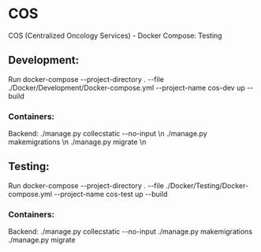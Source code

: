 # COS
COS (Centralized Oncology Services) - Docker Compose: Testing

## Development:
Run
docker-compose --project-directory . --file ./Docker/Development/Docker-compose.yml --project-name cos-dev up --build
### Containers:
Backend:
./manage.py collecstatic --no-input \n
./manage.py makemigrations \n
./manage.py migrate \n


## Testing:
Run
docker-compose --project-directory . --file ./Docker/Testing/Docker-compose.yml --project-name cos-test up --build
### Containers:
Backend:
./manage.py collecstatic --no-input
./manage.py makemigrations
./manage.py migrate
